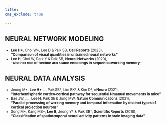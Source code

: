 ```yaml
---
title: 
cms_exclude: true

---
```


## NEURAL NETWORK MODELING

<ul style="font-size: 0.8em;">
  <li><strong>Lee H*</strong>, Choi W*, Lee D & Paik SB, <strong>Cell Reports</strong> (2023),<br>  
    <strong>“Comparison of visual quantities in untrained neural networks”</strong></li>

  <li><strong>Lee H</strong>, Choi W, Park Y & Paik SB, <strong>Neural Networks</strong> (2020),<br>  
    <strong>“Distinct role of flexible and stable encodings in sequential working memory”</strong></li>

</ul>


## NEURAL DATA ANALYSIS

<ul style="font-size: 0.8em;">
  <li>Jeong M*, <strong>Lee H*</strong>,..., Paik SB†, Lim BK† & Kim D†, <strong>eNeuro</strong> (2021),<br>  
    <strong>“Interhemispheric cortico-cortical pathway for sequential bimanual movements in mice”</strong></li>

  <li>Bae JW, ,…, <strong>Lee H</strong>, Paik SB & Jung MW, <strong>Nature Communications</strong> (2021),<br>  
    <strong>“Parallel processing of working memory and temporal information by distinct types of cortical projection neurons”</strong></li>

  <li>Song M*, Kang MS*, <strong>Lee H</strong>, Jeong Y† & Paik SB†, <strong>Scientific Reports</strong> (2018),<br>  
    <strong>“Classification of spatiotemporal neural activity patterns in brain imaging data”</strong></li>

</ul>